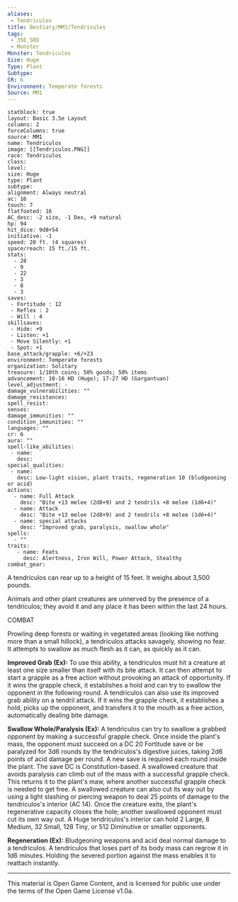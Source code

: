 ```yaml
---
aliases:
 - Tendriculos
title: Bestiary/MM1/Tendriculos
tags: 
 - 35E_SRD
 - Monster
Monster: Tendriculos
Size: Huge
Type: Plant
Subtype: 
CR: 6
Environnent: Temperate forests
Source: MM1
---
```


```statblock
statblock: true
layout: Basic 3.5e Layout
columns: 2
forceColumns: true
source: MM1 
name: Tendriculos
image: [[Tendriculos.PNG]]
race: Tendriculos
class: 
level: 
size: Huge
type: Plant
subtype: 
alignment: Always neutral
ac: 16
touch: 7
flatfooted: 16
AC_desc: -2 size, -1 Dex, +9 natural
hp: 94
hit_dice: 9d8+54
initiative: -1
speed: 20 ft. (4 squares)
space/reach: 15 ft./15 ft.
stats:
  - 28
  - 9
  - 22
  - 3
  - 8
  - 3
saves:
 - Fortitude : 12
 - Reflex : 2
 - Will : 4
skillsaves:
 - Hide: +9
 - Listen: +1
 - Move Silently: +1
 - Spot: +1
base_attack/grapple: +6/+23
environment: Temperate forests
organization: Solitary
treasure: 1/10th coins; 50% goods; 50% items
advancement: 10-16 HD (Huge); 17-27 HD (Gargantuan)
level_adjustment: -
damage_vulnerabilities: ""
damage_resistances: 
spell_resist: 
senses: 
damage_immunities: ""
condition_immunities: ""
languages: ""
cr: 6
aura: ""
spell-like_abilities:
 - name: 
   desc: 
special_qualities:
 - name:
   desc: Low-light vision, plant traits, regeneration 10 (bludgeoning or acid)
actions:
  - name: Full Attack
    desc: "Bite +13 melee (2d8+9) and 2 tendrils +8 melee (1d6+4)"
  - name: Attack
    desc: "Bite +13 melee (2d8+9) and 2 tendrils +8 melee (1d6+4)"
  - name: special attacks
    desc: "Improved grab, paralysis, swallow whole"
spells:
  - ""
traits:
   - name: Feats
     desc: Alertness, Iron Will, Power Attack, Stealthy
combat_gear:  
```


A tendriculos can rear up to a height of 15 feet. It weighs about 3,500 pounds.

Animals and other plant creatures are unnerved by the presence of a tendriculos; they avoid it and any place it has been within the last 24 hours.

COMBAT

Prowling deep forests or waiting in vegetated areas (looking like nothing more than a small hillock), a tendriculos attacks savagely, showing no fear. It attempts to swallow as much flesh as it can, as quickly as it can.


**Improved Grab (Ex):** To use this ability, a tendriculos must hit a creature at least one size smaller than itself with its bite attack. It can then attempt to start a grapple as a free action without provoking an attack of opportunity. If it wins the grapple check, it establishes a hold and can try to swallow the opponent in the following round. A tendriculos can also use its improved grab ability on a tendril attack. If it wins the grapple check, it establishes a hold, picks up the opponent, and transfers it to the mouth as a free action, automatically dealing bite damage.


**Swallow Whole/Paralysis (Ex):** A tendriculos can try to swallow a grabbed opponent by making a successful grapple check. Once inside the plant's mass, the opponent must succeed on a DC 20 Fortitude save or be paralyzed for 3d6 rounds by the tendriculos's digestive juices, taking 2d6 points of acid damage per round. A new save is required each round inside the plant. The save DC is Constitution-based. A swallowed creature that avoids paralysis can climb out of the mass with a successful grapple check. This returns it to the plant's maw, where another successful grapple check is needed to get free. A swallowed creature can also cut its way out by using a light slashing or piercing weapon to deal 25 points of damage to the tendriculos's interior (AC 14). Once the creature exits, the plant's regenerative capacity closes the hole; another swallowed opponent must cut its own way out. A Huge tendriculos's interior can hold 2 Large, 8 Medium, 32 Small, 128 Tiny, or 512 Diminutive or smaller opponents.


**Regeneration (Ex):** Bludgeoning weapons and acid deal normal damage to a tendriculos. A tendriculos that loses part of its body mass can regrow it in 1d6 minutes. Holding the severed portion against the mass enables it to reattach instantly.

---

This material is Open Game Content, and is licensed for public use under the terms of the Open Game License v1.0a.
